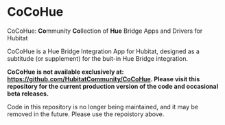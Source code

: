 # CoCoHue

CoCoHue: <b>Co</b>mmunity <b>Co</b>llection of <b>Hue</b> Bridge Apps and Drivers for Hubitat

CoCoHue is a Hue Bridge Integration App for Hubitat, designed as a subtitude (or supplement) for the
buit-in Hue Bridge integration.

**CoCoHue is not available exclusively at:
<a href="https://github.com/HubitatCommunity/CoCoHue">https://github.com/HubitatCommunity/CoCoHue</a>. Please
visit this repository for the current production version of the code and occasional beta releases.**

Code in this repository is no longer being maintained, and it may be removed in the future. Please use
the repoistory above.